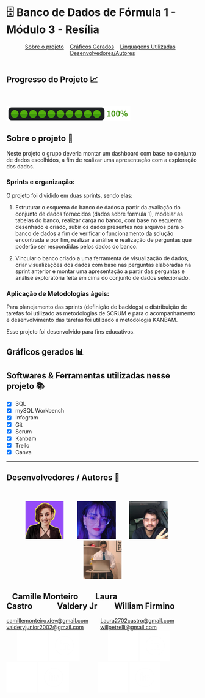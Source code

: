 # 🗄 Banco de Dados de Fórmula 1 - Módulo 3 - Resília

<div id="inicio" align=center>
  <a href="#sobre">Sobre o projeto</a>&nbsp;&nbsp;&nbsp;
  <a href="#graficos">Gráficos Gerados</a>&nbsp;&nbsp;&nbsp;
  <a href="#linguagens">Linguagens Utilizadas</a>&nbsp;&nbsp;&nbsp;
  <a href="#autores">Desenvolvedores/Autores</a>
</div><br>

<h2>Progresso do Projeto 📈</h2><br>

<img src="https://raw.githubusercontent.com/Lauracastro27/projetoFinal_modulo3/Cami/Page/img/100%25.png" height="40em"><br>

<h2 id="sobre">Sobre o projeto 🔎</h2>
<p>Neste projeto o grupo deveria montar um dashboard com base no conjunto de dados escolhidos, a fim de realizar uma apresentação com a exploração dos dados.</p>

<h3>Sprints e organização:</h3>

<p>O projeto foi dividido em duas sprints, sendo elas:

1. Estruturar o esquema do banco de dados a partir da avaliação do conjunto de dados fornecidos (dados sobre fórmula 1), modelar as tabelas do banco, realizar carga no banco, com base no esquema desenhado e criado, subir os dados presentes nos arquivos para o banco de dados a fim de verificar o funcionamento da solução encontrada e por fim, realizar a análise e realização de perguntas que poderão ser respondidas pelos dados do banco.

2. Vincular o banco criado a uma ferramenta de visualização de dados, criar visualizações dos dados com base nas perguntas elaboradas na sprint anterior e montar uma apresentação a partir das perguntas e análise exploratória feita em cima do conjunto de dados selecionado.</p>

<h3>Aplicação de Metodologias ágeis:</h3>

<p>Para planejamento das sprints (definição de backlogs) e distribuição de tarefas foi utilizado as metodologias de SCRUM e para o acompanhamento e desenvolvimento das tarefas foi utilizado a metodologia KANBAM.

Esse projeto foi desenvolvido para fins educativos.</p>

<h2 id="graficos">Gráficos gerados 📊</h2>

<!-- <img src="" width="80%" height="50%"><br>

<img src="" width="80%" height="50%"><br>

<img src="" width="80%" height="50%"><br>
 -->

<h2 id="linguagens">Softwares & Ferramentas utilizadas nesse projeto 📚</h2>

- [x] SQL
- [x] mySQL Workbench
- [x] Infogram
- [x] Git
- [x] Scrum
- [x] Kanbam
- [x] Trello
- [x] Canva

<hr>

<div id="autores" align="center">
<h2 align="left">Desenvolvedores / Autores 🥇 </h2><br>

<img src="https://raw.githubusercontent.com/Lauracastro27/projetoFinal_modulo3/main/Page/img/Cami.png" width="20%">&nbsp;&nbsp;&nbsp;&nbsp;&nbsp;&nbsp;&nbsp;&nbsp;
<img src="https://raw.githubusercontent.com/Lauracastro27/projetoFinal_modulo3/main/Page/img/Laura.png" width="20%">&nbsp;&nbsp;&nbsp;&nbsp;&nbsp;&nbsp;&nbsp;&nbsp;
<img src="https://raw.githubusercontent.com/Lauracastro27/projetoFinal_modulo3/main/Page/img/Valdery.jpg" width="20%">&nbsp;&nbsp;&nbsp;&nbsp;&nbsp;&nbsp;&nbsp;&nbsp;
<img src="https://raw.githubusercontent.com/Lauracastro27/projetoFinal_modulo3/main/Page/img/Will.jpg" width="20%">
        
<h2 id="nomes" align="left">&nbsp;&nbsp;&nbsp;Camille Monteiro&nbsp;&nbsp;&nbsp;&nbsp;&nbsp;&nbsp;&nbsp;&nbsp;&nbsp;Laura Castro&nbsp;&nbsp;&nbsp;&nbsp;&nbsp;&nbsp;&nbsp;&nbsp;&nbsp;&nbsp;&nbsp;&nbsp;&nbsp;Valdery Jr&nbsp;&nbsp;&nbsp;&nbsp;&nbsp;&nbsp;&nbsp;&nbsp;&nbsp;William Firmino</h2>

<div id="emails" align="left">
<a href="mailto:camillemonteiro.dev@gmail.com">camillemonteiro.dev@gmail.com</a>
&nbsp;&nbsp;&nbsp;&nbsp;&nbsp;&nbsp;
<a href="mailto:Laura2702castro@gmail.com">Laura2702castro@gmail.com</a>
&nbsp;&nbsp;&nbsp;&nbsp;&nbsp;&nbsp;
<a href="mailto:valderyjunior2002@gmail.com">valderyjunior2002@gmail.com</a>
&nbsp;&nbsp;&nbsp;&nbsp;&nbsp;&nbsp;&nbsp;&nbsp;&nbsp;
<a href="mailto:willpetrelli@gmail.com">willpetrelli@gmail.com</a>
</div>

<div id="icones" align="left">
&nbsp;&nbsp;&nbsp;&nbsp;&nbsp;&nbsp;
<a href="https://github.com/camimonteiro" target="_blank"><img src="https://raw.githubusercontent.com/Lauracastro27/projetoFinal_modulo3/Cami/Page/img/GitHubwhite.png" height="80em" title="GitHub de Camille"></a>
<a href="https://www.linkedin.com/in/camillemonteiro/" target="_blank"><img src="https://raw.githubusercontent.com/Lauracastro27/projetoFinal_modulo3/Cami/Page/img/LinkedInWhite.png" height="80em" title="LinkedIn de Camille"></a>&nbsp;&nbsp;&nbsp;&nbsp;&nbsp;&nbsp;&nbsp;&nbsp;&nbsp;&nbsp;&nbsp;&nbsp;&nbsp;&nbsp;&nbsp;&nbsp;&nbsp;&nbsp;
<a href="https://github.com/Lauracastro27" target="_blank"><img src="https://raw.githubusercontent.com/Lauracastro27/projetoFinal_modulo3/Cami/Page/img/GitHubwhite.png" height="80em" title="GitHub de Laura"></a>
<a href="https://www.linkedin.com/in/laura-castro-89509416b/" target="_blank"><img src="https://raw.githubusercontent.com/Lauracastro27/projetoFinal_modulo3/Cami/Page/img/LinkedInWhite.png" height="80em" title="LinkedIn de Laura"></a>&nbsp;&nbsp;&nbsp;&nbsp;&nbsp;&nbsp;&nbsp;&nbsp;&nbsp;&nbsp;&nbsp;&nbsp;&nbsp;&nbsp;&nbsp;&nbsp;&nbsp;&nbsp;
<a href="https://github.com/valderyjr" target="_blank"><img src="https://raw.githubusercontent.com/Lauracastro27/projetoFinal_modulo3/Cami/Page/img/GitHubwhite.png" height="80em" title="GitHub de Valdery"></a>
<a href="https://www.linkedin.com/in/valderyjr/" target="_blank"><img src="https://raw.githubusercontent.com/Lauracastro27/projetoFinal_modulo3/Cami/Page/img/LinkedInWhite.png" height="80em" title="LinkedIn de Valdery"></a>&nbsp;&nbsp;&nbsp;&nbsp;&nbsp;&nbsp;&nbsp;&nbsp;&nbsp;&nbsp;&nbsp;&nbsp;&nbsp;&nbsp;&nbsp;&nbsp;&nbsp;&nbsp;
<a href="https://github.com/williamfirmino92" target="_blank"><img src="https://raw.githubusercontent.com/Lauracastro27/projetoFinal_modulo3/Cami/Page/img/GitHubwhite.png" height="80em" title="GitHub de William"></a>
<a href="https://www.linkedin.com/in/william-firmino-87a2ba80/" target="_blank"><img src="https://raw.githubusercontent.com/Lauracastro27/projetoFinal_modulo3/Cami/Page/img/LinkedInWhite.png" height="80em" title="LinkedIn de William"></a><br>

</div>
